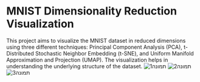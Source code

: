 # MNIST Dimensionality Reduction Visualization

This project aims to visualize the MNIST dataset in reduced dimensions using three different techniques: Principal Component Analysis (PCA), t-Distributed Stochastic Neighbor Embedding (t-SNE), and Uniform Manifold Approximation and Projection (UMAP). The visualization helps in understanding the underlying structure of the dataset.
![תמונה1](https://github.com/nick860/PCA_VS_TNSE_VS_UMAP_MNIST/assets/55057278/bf997564-8425-4654-86bf-ca01dda3f382)
![תמונה2](https://github.com/nick860/PCA_VS_TNSE_VS_UMAP_MNIST/assets/55057278/d5d943c5-ca89-4f42-a0af-0d72895ad3ca)
![תמונה3](https://github.com/nick860/PCA_VS_TNSE_VS_UMAP_MNIST/assets/55057278/c5a9090d-88ac-4694-af4e-5033b0b7b7ad)
